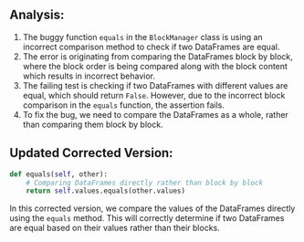 ## Analysis:
1. The buggy function `equals` in the `BlockManager` class is using an incorrect comparison method to check if two DataFrames are equal.
2. The error is originating from comparing the DataFrames block by block, where the block order is being compared along with the block content which results in incorrect behavior.
3. The failing test is checking if two DataFrames with different values are equal, which should return `False`. However, due to the incorrect block comparison in the `equals` function, the assertion fails.
4. To fix the bug, we need to compare the DataFrames as a whole, rather than comparing them block by block.

## Updated Corrected Version:

```python
def equals(self, other):
    # Comparing DataFrames directly rather than block by block
    return self.values.equals(other.values)
```

In this corrected version, we compare the values of the DataFrames directly using the `equals` method. This will correctly determine if two DataFrames are equal based on their values rather than their blocks.
